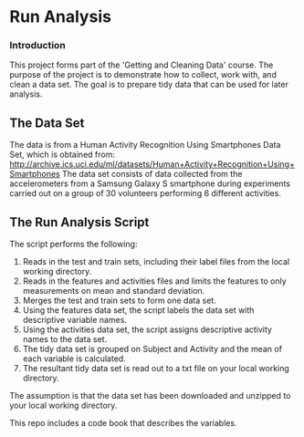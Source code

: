Run Analysis
============

### Introduction

This project forms part of the 'Getting and Cleaning Data' course.
The purpose of the project is to demonstrate how to collect, work with, and clean a data set. 
The goal is to prepare tidy data that can be used for later analysis.

## The Data Set

The data is from a Human Activity Recognition Using Smartphones Data Set, which is obtained from:
http://archive.ics.uci.edu/ml/datasets/Human+Activity+Recognition+Using+Smartphones
The data set consists of data collected from the accelerometers from a Samsung Galaxy S smartphone
during experiments carried out on a group of 30 volunteers performing 6 different activities.

 
## The Run Analysis Script

The script performs the following:

1.  Reads in the test and train sets, including their label files from the local working directory.
2.  Reads in the features and activities files and limits the features to only measurements on 
    mean and standard deviation.
3.  Merges the test and train sets to form one data set.
4.  Using the features data set, the script labels the data set with descriptive variable names.
5.  Using the activities data set, the script assigns descriptive activity names to the data set.
6.  The tidy data set is grouped on Subject and Activity and the mean of each variable is calculated.
7.  The resultant tidy data set is read out to a txt file on your local working directory.

The assumption is that the data set has been downloaded and unzipped to your local working directory.

This repo includes a code book that describes the variables.
